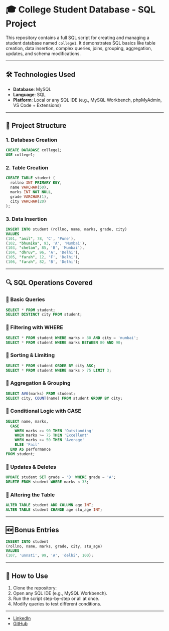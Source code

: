 
# 🎓 College Student Database - SQL Project

This repository contains a full SQL script for creating and managing a student database named `college1`. It demonstrates SQL basics like table creation, data insertion, complex queries, joins, grouping, aggregation, updates, and schema modifications.

---

## 🛠️ Technologies Used

- **Database**: MySQL
- **Language**: SQL
- **Platform**: Local or any SQL IDE (e.g., MySQL Workbench, phpMyAdmin, VS Code + Extensions)

---

## 📁 Project Structure

### 1. Database Creation
```sql
CREATE DATABASE college1;
USE college1;
```

### 2. Table Creation
```sql
CREATE TABLE student (
  rollno INT PRIMARY KEY,
  name VARCHAR(50),
  marks INT NOT NULL,
  grade VARCHAR(1),
  city VARCHAR(20)
);
```

### 3. Data Insertion
```sql
INSERT INTO student (rollno, name, marks, grade, city)
VALUES
(101, "anil", 78, 'C', 'Pune'),
(102, "bhumika", 93, 'A', 'Mumbai'),
(103, "chetan", 85, 'B', 'Mumbai'),
(104, "dhruv", 96, 'A', 'Delhi'),
(105, "farah", 12, 'F', 'Delhi'),
(106, "farah", 82, 'B', 'Delhi');
```

---

## 🔍 SQL Operations Covered

### 🔹 Basic Queries
```sql
SELECT * FROM student;
SELECT DISTINCT city FROM student;
```

### 🔹 Filtering with WHERE
```sql
SELECT * FROM student WHERE marks > 80 AND city = 'mumbai';
SELECT * FROM student WHERE marks BETWEEN 80 AND 90;
```

### 🔹 Sorting & Limiting
```sql
SELECT * FROM student ORDER BY city ASC;
SELECT * FROM student WHERE marks > 75 LIMIT 3;
```

### 🔹 Aggregation & Grouping
```sql
SELECT AVG(marks) FROM student;
SELECT city, COUNT(name) FROM student GROUP BY city;
```

### 🔹 Conditional Logic with CASE
```sql
SELECT name, marks,
  CASE
    WHEN marks >= 90 THEN 'Outstanding'
    WHEN marks >= 75 THEN 'Excellent'
    WHEN marks >= 50 THEN 'Average'
    ELSE 'Fail'
  END AS performance
FROM student;
```

### 🔹 Updates & Deletes
```sql
UPDATE student SET grade = 'D' WHERE grade = 'A';
DELETE FROM student WHERE marks < 33;
```

### 🔹 Altering the Table
```sql
ALTER TABLE student ADD COLUMN age INT;
ALTER TABLE student CHANGE age stu_age INT;
```

---

## 🆕 Bonus Entries

```sql
INSERT INTO student 
(rollno, name, marks, grade, city, stu_age)
VALUES 
(107, 'unnati', 99, 'A', 'delhi', 100);
```

---

## 📌 How to Use

1. Clone the repository:
2. Open any SQL IDE (e.g., MySQL Workbench).
3. Run the script step-by-step or all at once.
4. Modify queries to test different conditions.

---

-  [LinkedIn](https://www.linkedin.com/in/shivam-kumar-mahto-b7a84a311) 
 - [GitHub](https://github.com/yourusername)

